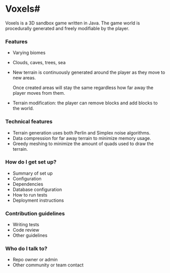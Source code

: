 # Voxels#

Voxels is a 3D sandbox game written in Java. The game world is procedurally generated and freely modifiable by the player.

### Features ###

* Varying biomes
* Clouds, caves, trees, sea
* New terrain is continuously generated around the player as they move to new areas.

  Once created areas will stay the same regardless how far away the player moves from them.
* Terrain modification: the player can remove blocks and add blocks to the world.

### Technical features ###

* Terrain generation uses both Perlin and Simplex noise algorithms.
* Data compression for far away terrain to minimize memory usage.
* Greedy meshing to minimize the amount of quads used to draw the terrain.

### How do I get set up? ###

* Summary of set up
* Configuration
* Dependencies
* Database configuration
* How to run tests
* Deployment instructions

### Contribution guidelines ###

* Writing tests
* Code review
* Other guidelines

### Who do I talk to? ###

* Repo owner or admin
* Other community or team contact